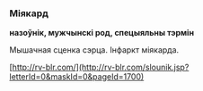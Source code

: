 ### Міякард
**назоўнік, мужчынскі род, спецыяльны тэрмін**

Мышачная сценка сэрца. Інфаркт міякарда.

<a rel="author">[http://rv-blr.com/](http://rv-blr.com/slounik.jsp?letterId=0&maskId=0&pageId=1700)</a>
